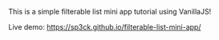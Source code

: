 This is a simple filterable list mini app tutorial using VanillaJS!

Live demo: https://sp3ck.github.io/filterable-list-mini-app/
